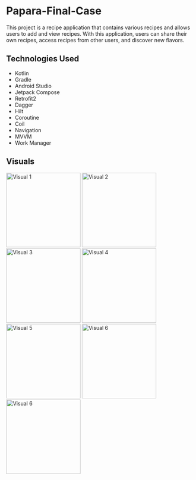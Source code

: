 ﻿# Papara-Final-Case


This project is a recipe application that contains various recipes and allows users to add and view recipes. With this application, users can share their own recipes, access recipes from other users, and discover new flavors.

## Technologies Used
- Kotlin <br>
- Gradle <br>
- Android Studio <br>
- Jetpack Compose <br>
- Retrofit2 <br>
- Dagger <br>
- Hilt <br>
- Coroutine <br>
- Coil <br>
- Navigation <br>
- MVVM <br>
- Work Manager <br>

## Visuals


<img src="https://github.com/cagataykayakiran/Papara-Final-Case/blob/main/Screen%20Shots/Screenshot_20240612_212912.png" alt="Visual 1" width="200">
<img src="https://github.com/cagataykayakiran/Papara-Final-Case/blob/main/Screen%20Shots/Screenshot_20240612_213007.png" alt="Visual 2" width="200">
<img src="https://github.com/cagataykayakiran/Papara-Final-Case/blob/main/Screen%20Shots/Screenshot_20240612_213024.png" alt="Visual 3" width="200">
<img src="https://github.com/cagataykayakiran/Papara-Final-Case/blob/main/Screen%20Shots/Screenshot_20240612_213058.png" alt="Visual 4" width="200">
<img src="https://github.com/cagataykayakiran/Papara-Final-Case/blob/main/Screen%20Shots/Screenshot_20240612_213111.png" alt="Visual 5" width="200">
<img src="https://github.com/cagataykayakiran/Papara-Final-Case/blob/main/Screen%20Shots/Screenshot_20240612_213233.png" alt="Visual 6" width="200">
<img src="https://github.com/cagataykayakiran/Papara-Final-Case/blob/main/Screen%20Shots/Screenshot_20240612_213322.png" alt="Visual 6" width="200">

